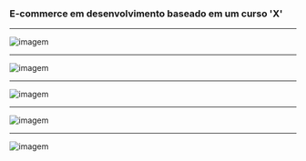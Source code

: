 <h3>E-commerce em desenvolvimento baseado em um curso 'X'</h3>
<hr>

![imagem](https://github.com/Tarmiel/PJ_web/blob/master/WordPress/SmartCell/p1.png)
<hr>

![imagem](https://github.com/Tarmiel/PJ_web/blob/master/WordPress/SmartCell/p2.png)
<hr>

![imagem](https://github.com/Tarmiel/PJ_web/blob/master/WordPress/SmartCell/p3.png)
<hr>

![imagem](https://github.com/Tarmiel/PJ_web/blob/master/WordPress/SmartCell/p4.png)
<hr>

![imagem](https://github.com/Tarmiel/PJ_web/blob/master/WordPress/SmartCell/p5.png)

